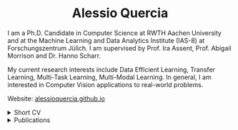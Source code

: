 <h1 align="center"> Alessio Quercia </h1>

<div align="center">
  <!--<a href="https://alessioquercia.github.io">
    <img src="https://img.shields.io/badge/Google%20Scholar-4285F4?style=for-the-badge&logo=google-scholar&logoColor=white">
  </a>-->
  <!--<object>![visitors](https://visitor-badge.glitch.me/badge?page_id=AlessioQuercia.visitor-badge)</object>-->
  <!--<a href="https://alessioquercia.github.io">
    <img src="https://img.shields.io/badge/Website-FF7139?style=flat&logo=Firefox-Browser&logoColor=white">
  </a>-->
  <!--<a href="https://linkedin.com/in/AlessioQuercia">
    <img src="https://img.shields.io/badge/LinkedIn-0077B5?style=flat&logo=linkedin&logoColor=white">
  </a>-->
  <!--<a href="https://twitter.com/ale_qrc">
    <img src="https://img.shields.io/badge/Twitter-1DA1F2?style=flat&logo=twitter&logoColor=white">
  </a>-->
  <!--<a href="https://discord.gg/3tZH6CCXe3">
    <img src="https://img.shields.io/badge/Discord-7289DA?style=flat&logo=discord&logoColor=white">
  </a>-->
  <!--<a href="mailto:alessioquercia4@gmail.com">
    <img src="https://img.shields.io/badge/Gmail-D14836?style=flat&logo=gmail&logoColor=white">
  </a>-->
</div>

<!--   <a href="https://discordapp.com/channels/@me/172462295346184194">
    <img src="https://img.shields.io/badge/Discord-7289DA?style=flat&logo=discord&logoColor=white">
  </a> -->
  
<!--<div align="center"> 
  <a href="https://git.io/typing-svg">
    <img src="https://readme-typing-svg.herokuapp.com/?lines=Welcome+to+my+profile+page!" />
  </a>
</div>-->

I am a Ph.D. Candidate in Computer Science at RWTH Aachen University and at the Machine Learning and Data Analytics Institute (IAS-8) at Forschungszentrum Jülich. I am supervised by Prof. Ira Assent, Prof. Abigail Morrison and Dr. Hanno Scharr. 

My current research interests include Data Efficient Learning, Transfer Learning, Multi-Task Learning, Multi-Modal Learning. In general, I am interested in Computer Vision applications to real-world problems.

<!--My previous research interests include Reinforcement Learning and Neuroevolution. -->
<!--
<details>
  <summary markdown="span">Short summary of my previous research activities</summary>

| Position        | Location                                                 | Activity                                                     |
| :-------------- | :------------------------------------------------------- | :----------------------------------------------------------- |
| Ph.D. Student   | Dept. of Computer Science at RWTH Aachen University & Forschungszentrum Jülich | Data Efficient Learning, Transfer Learning and Multi-Task Learning for Computer Vision applications |
| Ph.D. Student   | Dept. of Computer Science at Sapienza University of Rome & WSense s.r.l. | Risk forecasting in aquaculture using deep learning techniques |
| Research Intern | Smart Systems Integration group at IBM Research Zurich   | Epileptic seizure prediction using deep unsupervised learning techniques |
| MSc Student     | Dept. of Computer Science at University of Milan         | Master Thesis on epileptic seizure prediction using deep unsupervised learning |
| BSc Student     | Dept. of Computer Science at Sapienza University of Rome | Bachelor Thesis on neuroevolution and reinforcement learning          |

</details>
-->

Website: [alessioquercia.github.io](https://www.alessioquercia.github.io)

<details>
  <summary markdown="span">Short CV</summary>
  
  ## Experience
<!--   <details>
    <summary markdown="span">[05.2021 - Current] > Research Assistant at Forschungszentrum Jülich</summary>
      Transfer learning.
  </details>
  <details>
    <summary markdown="span">[10.2020 - 05.2021] > Research Fellow at Sapienza University of Rome and WSense S.r.l.</summary>
      Risk forecasting in aquaculture using deep learning techniques.
  </details>
  <details>
    <summary markdown="span">[09.2019 - 07.2021] > Research Intern at IBM Research Zurich</summary>
      Epileptic seizure prediction using deep unsupervised learning techniques.
  </details>
  <details>
    <summary markdown="span">[10.2018 - 07.2019] > Tutor of Computer Science Basics at University of Milan</summary>
      Teaching Computer Science Basics to groups of up to 60 undergraduates in laboratory lessons.
  </details> -->
  - [09.2019 - 07.2021] > Research Intern at IBM Research Zurich
  - [10.2018 - 07.2019] > Tutor of Computer Science Basics at University of Milan
  
  ## Education
  - [05.2021 - Current] > Ph.D. in Computer Science at RWTH Aachen University and Forschungszentrum Jülich
  - [10.2020 - 05.2021] > Ph.D Candidate at Sapienza University of Rome and Research Assistant at WSense S.r.l.
  - [09.2017 - 04.2020] > MSc in Computer Science at University of Milan
  - [09.2013 - 07.2017] > BSc in Computer Science at Sapienza University of Rome
</details>

<details>
  <summary markdown="span">Publications</summary>

  [Google Scholar](https://scholar.google.it/citations?user=CPfJjQgAAAAJ)
  
  - Quercia A., Yildiz E., Cao Z., Krajsek K., Morrison A., Assent I., Scharr H.: [_"Enhancing Monocular Depth Estimation with Multi-Source Auxiliary Tasks"_](). In: _Winter Conference on Applications of Computer Vision **(WACV)**_. On Proceedings. IEEE, Tucson, Arizona (2025).
  - Bangun A.\*, Cao Z.\*, Quercia A.\*, Scharr H., Pfaehler E.: [_"MRI Reconstruction with Regularized 3D Diffusion Model (R3DM)"_](). In: _Winter Conference on Applications of Computer Vision **(WACV)**_. On Proceedings. IEEE, Tucson, Arizona (2025).
  - Paul D.R.\*, Quercia A.\*, Fortuin V., Nöh K., Scharr H.: [_"Parameter-efficient Bayesian Neural Networks for Uncertainty-aware Depth Estimation"_](). In: _European Conference on Computer Vision **(ECCV)**_. On Proceedings. IEEE, Milan, Italy (2024).
  - Quercia A., Morrison A., Scharr H., Assent I.: [_"SGD Biased towards Early Important Samples for Efficient Training"_](https://ieeexplore.ieee.org/abstract/document/10415731/). In: _IEEE International Conference on Data Mining **(ICDM)**_. On Proceedings. IEEE, Shanghai, China (2023).
  - Quercia A., Frick T., Egli F., Pullen N., Dupanloup I., Tang J., Asif U., Harrer S. and Brunschwiler T.: [_"Preictal onset detection through unsupervised clustering for epileptic seizure prediction"_](https://ieeexplore.ieee.org/abstract/document/9581248). In: _IEEE International Conference on Digital Health **(ICDH)**_. On Proceedings. IEEE, Chicago, USA (2021).
  
</details>

<!--
<h2 align="center"> Github Stats </h2>

<div align="center">
  <a href="https://github-readme-stats-bice-beta-91.vercel.app">
    <img src="https://github-readme-stats.vercel.app/api?username=AlessioQuercia&include_all_commits=true&count_private=true&show_icons=true&theme=radical" /> 
    <img src="https://github-readme-stats-bice-beta-91.vercel.app/api?username=AlessioQuercia&include_all_commits=true&show_icons=true&theme=radical" />
  </a>
</div>
-->
<!-- ![AlessioQuercia's GitHub stats](https://github-readme-stats.vercel.app/api?username=AlessioQuercia&include_all_commits=true&count_private=true&show_icons=true&theme=radical) -->

<!-- <div align="center">
  <a href="https://git.io/streak-stats">
    <img src="https://github-readme-streak-stats.herokuapp.com?user=AlessioQuercia&theme=radical" />
  </a>
</div> -->
<!-- [![GitHub Streak](https://github-readme-streak-stats.herokuapp.com?user=AlessioQuercia&theme=radical)](https://git.io/streak-stats) -->


<!-- <div align="center">
  <a href="https://github.com/anuraghazra/github-readme-stats">
    <img src="https://github-readme-stats.vercel.app/api/wakatime?username=aleqrc&theme=radical&layout=compact" />
  </a>
</div> -->
<!-- [![AlessioQuercia's wakatime stats](https://github-readme-stats.vercel.app/api/wakatime?username=aleqrc)](https://github.com/anuraghazra/github-readme-stats) -->

<!--
<details>
  <summary markdown="span">Fancy contribution graph</summary>

<div align="center">
  <a href="https://github.com/Platane/snk">
    <img src="https://github.com/AlessioQuercia/AlessioQuercia/blob/output/github-contribution-grid-snake.svg" />
  </a>
</div>
</details> 
<!-- ![snake gif](https://github.com/AlessioQuercia/AlessioQuercia/blob/output/github-contribution-grid-snake.svg) -->



<!--
**AlessioQuercia/AlessioQuercia** is a ✨ _special_ ✨ repository because its `README.md` (this file) appears on your GitHub profile.

Here are some ideas to get you started:

- 🔭 I’m currently working on ...
- 🌱 I’m currently learning ...
- 👯 I’m looking to collaborate on ...
- 🤔 I’m looking for help with ...
- 💬 Ask me about ...
- 📫 How to reach me: ...
- 😄 Pronouns: ...
- ⚡ Fun fact: ...
-->
